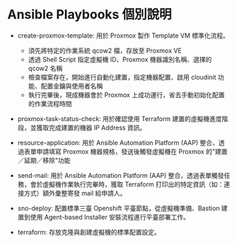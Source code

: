 # Ansible Playbooks 個別說明

- create-proxmox-template: 用於 Proxmox 製作 Template VM 標準化流程。
  - 須先將特定的作業系統 qcow2 檔，存放至 Proxmox VE
  - 透過 Shell Script 指定虛擬機 ID、Proxmox 機器識別名稱、選擇的 qcow2 名稱
  - 檢查檔案存在，開始進行自動化建置，指定機器配置、啟用 cloudinit 功能、配置金鑰與使用者名稱
  - 執行完畢後，現成機器會於 Proxmox 上成功運行，省去手動初始化配置的作業流程時間
  
- proxmox-task-status-check: 用於確認使用 Terraform 建置的虛擬機進度階段，並獲取完成建置的機器 IP Address 資訊。

- resource-application: 用於 Ansible Automation Platform (AAP) 整合，透過表單申請填寫 Proxmox 機器規格，發送後觸發虛擬機在 Proxmox 的"建置／延期／移除"功能

- send-mail: 用於 Ansible Automation Platform (AAP) 整合，透過表單觸發任務，會於虛擬機作業執行完畢時，獲取 Terraform 打印出的特定資訊（如：連接方式）額外彙整寄發 mail 給申請人。

- sno-deploy: 配置標準三臺 Openshift 平臺節點，從虛擬機準備、Bastion 建置到使用 Agent-based Installer 安裝流程進行平臺部署工作。

- terraform: 存放克隆與創建虛擬機的標準配置設定。